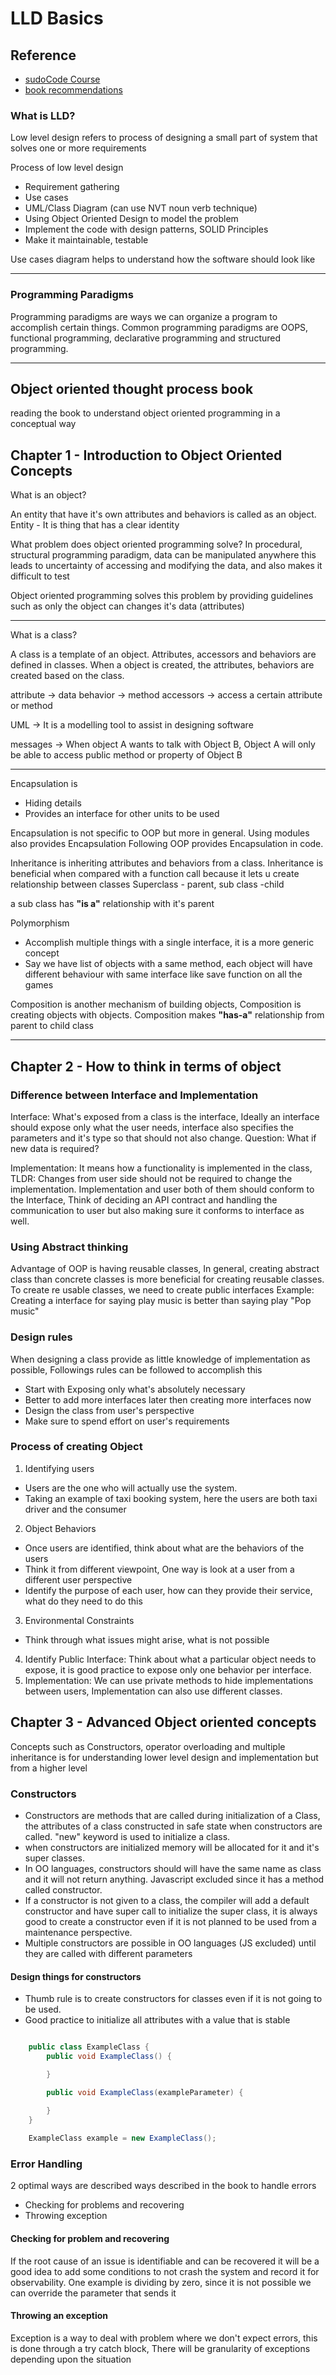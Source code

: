 # LLD Basics

## Reference

- [sudoCode Course](https://www.youtube.com/watch?v=5Tz9EUMHOGI&list=PLTCrU9sGybupCpY20eked6blbHI4zZ55k&index=2)
- [book recommendations](https://youtu.be/aJxx-Y42rF0?feature=shared)

### What is LLD?

Low level design refers to process of designing a small part of system that solves one or more requirements

Process of low level design

- Requirement gathering
- Use cases
- UML/Class Diagram (can use NVT noun verb technique)
- Using Object Oriented Design to model the problem
- Implement the code with design patterns, SOLID Principles
- Make it maintainable, testable

Use cases diagram helps to understand how the software should look like

---

### Programming Paradigms

Programming paradigms are ways we can organize a program to accomplish certain things. Common programming paradigms are OOPS, functional programming, declarative programming and structured programming.

---

## Object oriented thought process book

reading the book to understand object oriented programming in a conceptual way

## Chapter 1 - Introduction to Object Oriented Concepts

What is an object?

An entity that have it's own attributes and behaviors is called as an object.
Entity - It is thing that has a clear identity

What problem does object oriented programming solve?
In procedural, structural programming paradigm, data can be manipulated anywhere this leads to uncertainty of accessing and modifying the data, and also makes it difficult to test

Object oriented programming solves this problem by providing guidelines such as only the object can changes it's data (attributes)

---

What is a class?

A class is a template of an object. Attributes, accessors and behaviors are defined in classes. When a object is created, the attributes, behaviors are created based on the class.

attribute -> data
behavior -> method
accessors -> access a certain attribute or method

UML -> It is a modelling tool to assist in designing software

messages -> When object A wants to talk with Object B, Object A will only be able to access public method or property of Object B

---

Encapsulation is

- Hiding details
- Provides an interface for other units to be used

Encapsulation is not specific to OOP but more in general.
Using modules also provides Encapsulation
Following OOP provides Encapsulation in code.

Inheritance is inheriting attributes and behaviors from a class. Inheritance is beneficial when compared with a function call because it lets u create relationship between classes
Superclass - parent, sub class -child

a sub class has **"is a"** relationship with it's parent

Polymorphism

- Accomplish multiple things with a single interface, it is a more generic concept
- Say we have list of objects with a same method, each object will have different behaviour with same interface like save function on all the games

Composition is another mechanism of building objects, Composition is creating objects with objects. Composition makes **"has-a"** relationship from parent to child class

---

## Chapter 2 - How to think in terms of object

### Difference between Interface and Implementation

Interface: What's exposed from a class is the interface, Ideally an interface should expose only what the user needs, interface also specifies the parameters and it's type so that should not also change.
Question: What if new data is required?

Implementation: It means how a functionality is implemented in the class, TLDR: Changes from user side should not be required to change the implementation. Implementation and user both of them should conform to the Interface, Think of deciding an API contract and handling the communication to user but also making sure it conforms to interface as well.

### Using Abstract thinking

Advantage of OOP is having reusable classes, In general, creating abstract class than concrete classes is more beneficial for creating reusable classes.
To create re usable classes, we need to create public interfaces
Example: Creating a interface for saying play music is better than saying play "Pop music"

### Design rules

When designing a class provide as little knowledge of implementation as possible,
Followings rules can be followed to accomplish this

- Start with Exposing only what's absolutely necessary
- Better to add more interfaces later then creating more interfaces now
- Design the class from user's perspective
- Make sure to spend effort on user's requirements

### Process of creating Object

1. Identifying users

- Users are the one who will actually use the system.
- Taking an example of taxi booking system, here the users are both taxi driver and the consumer

2. Object Behaviors

- Once users are identified, think about what are the behaviors of the users
- Think it from different viewpoint, One way is look at a user from a different user perspective
- Identify the purpose of each user, how can they provide their service, what do they need to do this

3. Environmental Constraints

- Think through what issues might arise, what is not possible

4. Identify Public Interface: Think about what a particular object needs to expose, it is good practice to expose only one behavior per interface.
5. Implementation: We can use private methods to hide implementations between users, Implementation can also use different classes.

## Chapter 3 - Advanced Object oriented concepts

Concepts such as Constructors, operator overloading and multiple inheritance is for understanding lower level design and implementation but from a higher level

### Constructors

- Constructors are methods that are called during initialization of a Class, the attributes of a class constructed in safe state when constructors are called. "new" keyword is used to initialize a class.
- when constructors are initialized memory will be allocated for it and it's super classes.
- In OO languages, constructors should will have the same name as class and it will not return anything. Javascript excluded since it has a method called constructor.
- If a constructor is not given to a class, the compiler will add a default constructor and have super call to initialize the super class, it is always good to create a constructor even if it is not planned to be used from a maintenance perspective.
- Multiple constructors are possible in OO languages (JS excluded) until they are called with different parameters

#### Design things for constructors

- Thumb rule is to create constructors for classes even if it is not going to be used.
- Good practice to initialize all attributes with a value that is stable

```java

    public class ExampleClass {
        public void ExampleClass() {

        }

        public void ExampleClass(exampleParameter) {
            
        }
    }

    ExampleClass example = new ExampleClass();
```

### Error Handling

2 optimal ways are described ways described in the book to handle errors

- Checking for problems and recovering
- Throwing exception

#### Checking for problem and recovering

If the root cause of an issue is identifiable and can be recovered it will be a good idea to add some conditions to not crash the system and record it for observability.
One example is dividing by zero, since it is not possible we can override the parameter that sends it

#### Throwing an exception

Exception is a way to deal with problem where we don't expect errors, this is done through a try catch block, There will be granularity of exceptions depending upon the situation
